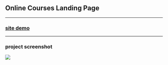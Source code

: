 ## Online Courses Landing Page


---



### [site demo](https://mohammadxxali.github.io/Mystro-Lading-Page/)


---

### project screenshot
![](https://github.com/mohammadxxali/Mystro-Lading-Page/blob/main/screenshot.png)

